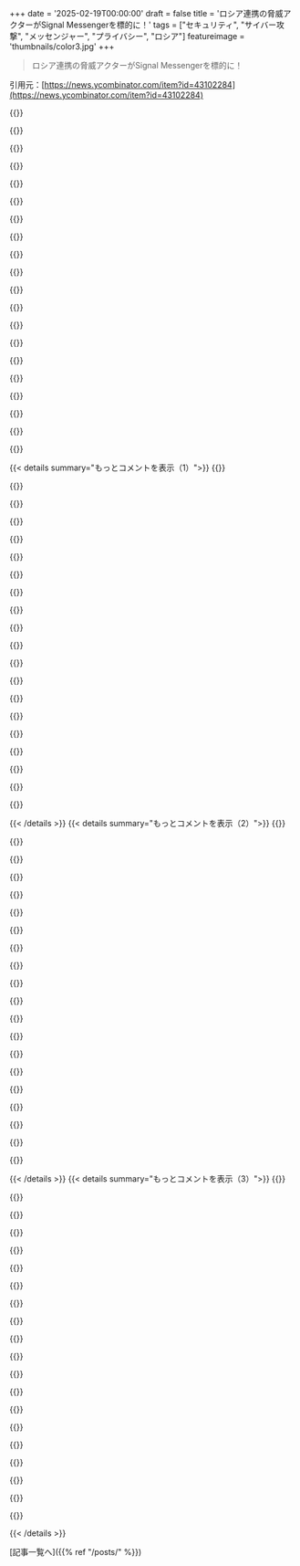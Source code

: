 +++
date = '2025-02-19T00:00:00'
draft = false
title = 'ロシア連携の脅威アクターがSignal Messengerを標的に！'
tags = ["セキュリティ", "サイバー攻撃", "メッセンジャー", "プライバシー", "ロシア"]
featureimage = 'thumbnails/color3.jpg'
+++

> ロシア連携の脅威アクターがSignal Messengerを標的に！

引用元：[https://news.ycombinator.com/item?id=43102284](https://news.ycombinator.com/item?id=43102284)

{{<matomeQuote body="Signalや他のアプリでリンクデバイスのワークフローがリスク高めだってのは前から言われてるね。去年も言及したし、TelegramがSignalを批判した時もその話が出た（https://news.ycombinator.com/context?id=40303736）。Linked devicesの実装はずっと問題だったよ。具体的には、Signalがこの攻撃を軽視してるってことも気になる。>「2020年10月20日にSignalに調査結果を伝え、2020年10月28日に回答を得ました。彼らは長期秘密の侵害を敵対的モデルとして扱わないと述べています」" userName="vetrom" createdAt="2025-02-19T18:48:10" color="#38d3d3">}}

{{<matomeQuote body="もし私の理解が正しければ、この攻撃は攻撃者がユーザーのデバイスにしか保存されてないプライベートキー（IK）やパスワードを持っていることを前提にしている。だから、この攻撃を実行するには被害者のデバイスにハードウェアアクセスが必要になる。そうなると、もう負けだよね。間違ってたら訂正してほしいけど、あまり危険に思えないな。物理的なハードウェアのセキュリティとフィッシング攻撃に気をつけるのがいつも重要だよ。" userName="diputsmonro" createdAt="2025-02-19T19:54:51" color="">}}

{{<matomeQuote body="いいえ、その攻撃はデバイスをリンクして承認した後、理由があってそのデバイスのリンクを解除したくなった時、その解除したデバイスがメッセージやアカウントの復号にアクセスできるかどうかを完全には確立できないってことを意味してる。それで、悪いデバイスにリンクした後の唯一の対策は、アカウント全体を消去することだけになるよね。安全番号やキーを回転させることで十分かもしれないけど、あまり確信が持てない。" userName="vetrom" createdAt="2025-02-19T20:52:14" color="">}}

{{<matomeQuote body="その攻撃の内容はそうじゃないよ、彼らは君のプライベートキーにアクセスできるから、君の電話がなくてもリンクプロトコルを完了し、許可された数までデバイスを追加できるようになる。悪いデバイスを追加したら、その瞬間からもうアウトだよ、チャット履歴を同期しない限りはね。ユーザーのデバイスの数は常に確認できるし、各デバイスに対して新しい暗号化バージョンを生成する。UIが正しくデバイスを表示しないのは問題だけど、今はそうではないと思うよ。" userName="inor0gu" createdAt="2025-02-19T21:07:48" color="#ff5733">}}

{{<matomeQuote body="それは本当にヤバいね。" userName="UltraSane" createdAt="2025-02-19T22:07:38" color="">}}

{{<matomeQuote body="過去にリンクされていたデバイスがあればそれだけで済む感じだね。リンク解除のセキュリティ要件は思っているほど強くないし、QRコードのスキャンでデバイスリンクができるフィッシング攻撃があるのは、本当にヤバイよ、ユーザーがあまりアクションを取らなくても済むから。" userName="vlovich123" createdAt="2025-02-19T21:04:55" color="">}}

{{<matomeQuote body="君のスマホ（主デバイス）とリンクされたデバイスは、IKを共有しているから、それがアカウントの”信頼の根源”になる。そこから新しいデバイスキーを生成して更新するんだ。これらのキーはAndroidのKeystoreにバックアップされてて、Windows/Linuxでも同様のシステムがあると思う。MacOS/iOSでも同じかはわからないけど、単純にラップトップにアクセスするだけじゃないから、少なくともルート権限が必要だよ。フィッシングは常に難しいし、残念ながら対抗はほぼ不可能かも。" userName="inor0gu" createdAt="2025-02-19T21:16:53" color="#ff5733">}}

{{<matomeQuote body="ポイントは、ユーザーとして信頼の取り消しが今後の保護を期待されるべきなのに、それができてない点だね。例えば、サーバーが新しいメッセージを転送してはいけないのに。そのデザインはSignalが選んだもので、明らかに危険な決定だよ。IKをなんらかの方法で入手した後、ユーザーが知らないうちにアカウントを実質的に乗っ取ることができるから。こういう意外な設計選択は、Signalがこれを脅威モデルとしてカウントしてないことを示唆してて、潜在的な欠陥があると思う。" userName="vlovich123" createdAt="2025-02-20T06:10:49" color="#ff33a1">}}

{{<matomeQuote body="信頼の取り消しは常に厄介な問題だから、TLS証明書を見れば虫の数もわかる。Signalサーバーがメッセージをデバイスに転送することはないし、誰かが持っているデバイスのリストは必ず確認する必要があって、各デバイスはIKで署名されたユニークなキーを生成するから、透明なデバイスが存在するわけじゃない。もちろん、サーバーが正直で一貫していることを保証する必要があるけど、それは既に進行中の作業だよ。問題はプロトコルデザインではなく、(1)失敗シナリオの検出方法、(2)悪いことが起こったときに適切に警告する方法、(3)ユーザーに十分な情報を提供する方法だと思う。" userName="inor0gu" createdAt="2025-02-20T08:16:29" color="#ff5733">}}

{{<matomeQuote body="デバイスが未来のメッセージにアクセスできないように暗号的に設計する方法があると思う。Signalの設計には既知の弱点があって、過去にそれを無視しているから心配だ。" userName="vlovich123" createdAt="2025-02-20T03:38:51" color="">}}

{{<matomeQuote body="今は”このChromeブラウザの拡張機能をインストールするだけ”で済む時代だよね。変な広告や拡張、ツールバーがあればHITできるし、位置情報や検索履歴とか全部取られちゃう。" userName="reactordev" createdAt="2025-02-19T20:55:22" color="">}}

{{<matomeQuote body="どんなアプリでもインストールしたら攻撃対象になる。MITM攻撃ができるし、データも読まれちゃう。これはクラシックなフィッシングだよ。" userName="reactordev" createdAt="2025-02-19T22:56:44" color="#38d3d3">}}

{{<matomeQuote body="その論文の攻撃はユーザーの長期秘密鍵が侵害されるのを前提にしてる。実際には(root権限を得るか)最近のチャットバックアップを妥協しない限りできないんだ。今回のGoogleの発見はフィッシングと同じで深刻じゃない。" userName="inor0gu" createdAt="2025-02-19T20:58:47" color="">}}

{{<matomeQuote body="リンクされたデバイス機能を使わなければ、この脅威は影響しないのかな？" userName="tomrod" createdAt="2025-02-19T23:07:46" color="">}}

{{<matomeQuote body="もしプライベートキーにアクセスされてたら、もう詰んでるよ。攻撃がリンクデバイス追加とかなら、安全だけど、”Signalのアップデートをここで”みたいな攻撃でもいける。" userName="inor0gu" createdAt="2025-02-19T23:34:57" color="#ff33a1">}}

{{<matomeQuote body="最近気づいたのは、”E2E暗号化”はユーザーがちゃんと作ったクライアントが必要だってこと。トラッカーを入れられたら、プロトコルの意義が消えちゃう。" userName="parhamn" createdAt="2025-02-19T21:54:04" color="">}}

{{<matomeQuote body="全てをコントロールできない限り、何かに信頼を置くことになるよね。信頼を消すのは難しいし、それを隠すのも無理。だから、悪意のある行為を証明できる仕組みが重要だと思う。" userName="inor0gu" createdAt="2025-02-19T22:05:35" color="">}}

{{<matomeQuote body="なんかその目標全部無意味になっちゃう感じ。ある種の情報機関が最も秘密主義な組織にまで入り込んでるのに、Signalの供給網が無敵だと思う理由が分からない。逆だと思うよ。" userName="parhamn" createdAt="2025-02-19T22:15:03" color="">}}

{{<matomeQuote body="彼らが狂ってるとは思わないな。セキュリティメカニズム設計には役立つし。ただ、ユーザーにはほとんど関係ないノイズだよ。テクノロジーを魔法みたいに扱っちゃうから、誰もエレベーターに乗りたがらなくなる。" userName="inor0gu" createdAt="2025-02-19T22:27:34" color="#ff5733">}}

{{<matomeQuote body="それにしてももっとひどいかも。エレベーターのケーブル質を原子レベルでシミュレーションしてるのに、エレベーターの床がないみたいな感じ。" userName="parhamn" createdAt="2025-02-20T03:06:39" color="">}}

{{< details summary="もっとコメントを表示（1）">}}
{{<matomeQuote body="脅威モデルによってはまだ役立つかも。国家がバックドアを持ってたら、その機能を使い果たす？全体主義国家の反体制分子なら、全部かけてくるだろうし。" userName="542354234235" createdAt="2025-02-20T17:24:05" color="#ff5c5c">}}

{{<matomeQuote body="セキュリティは理論的で、実際のリスク議論が後回しになってる感じ。複雑すぎるシステムは、ユーザーが自分のメッセージを読めなくなることもあって、結局「より安全じゃない」システムを使う羽目に。" userName="BrenBarn" createdAt="2025-02-20T07:28:34" color="#ff33a1">}}

{{<matomeQuote body="ざっと見で、E2EEシステムは鍵をプラットフォームが持つことで法律的に保証されたシステムにできるんじゃない？一択じゃないと思う。" userName="Cyphase" createdAt="2025-02-20T07:40:30" color="">}}

{{<matomeQuote body="鍵をプラットフォームが持つことで、彼らがメッセージを読むと法律的に罰せられるのをどう保証できるの？" userName="BrenBarn" createdAt="2025-02-20T10:36:57" color="">}}

{{<matomeQuote body="時々、全部が無意味に思える。Proper secureなものをiOSやGoogle Play Servicesの上に作るのは無駄じゃない？本当にセキュリティを気にする人はiPhone以外のものを使うだろうし。" userName="lmm" createdAt="2025-02-20T01:15:20" color="">}}

{{<matomeQuote body="アタステーションってやつだね。信頼できるルートから確認できる署名のこと。Androidなら、もしロックブートローダーとGoogleのOSが動いてれば、サードパーティに確認できるよ。" userName="redleader55" createdAt="2025-02-19T23:41:08" color="">}}

{{<matomeQuote body="そのコメントは、テレコミュニケーションの状態を忘れてる気がする。10年ほど前は、何も暗号化されてなかったし、公共Wi-Fiで何かをするのはロシアンルーレットみたいだった。" userName="MediumOwl" createdAt="2025-02-20T13:29:07" color="#38d3d3">}}

{{<matomeQuote body="’E2E encryption’は実際にはエンドユーザーがビルドして検証する必要があるよね。多くの人にはそれが不可能だってことは同意すると思う。幸い、再現可能ビルドが実用的な形でこれを回避できるかも。" userName="solarkraft" createdAt="2025-02-20T08:49:22" color="">}}

{{<matomeQuote body="こういう話を聞くとちょっと悲観的になるけど、Tinfoil Chatみたいなものが現れるとまた興味が戻ってくる。まだ理論的な話だけど、ちょっとしたハードウェアがあればかなりの安心感を得られると思う。" userName="edgineer" createdAt="2025-02-20T06:19:27" color="">}}

{{<matomeQuote body="’E2E encryption’はクライアントがユーザーによってビルドされる必要があると言えるけど、OSが画面録画やキーロガーで侵害されることも考えると、完全にユーザーがクライアント、OS、ハードウェアをビルドする必要があるよね。でも、それを送信する相手も侵害されているかもしれないし。コミュニケーションするにはどこかに信頼を置かなきゃいけない。" userName="aembleton" createdAt="2025-02-20T09:11:32" color="#ff5c5c">}}

{{<matomeQuote body="主に内部脅威から守るためのもので、E2Eがあると1人のSignal社員が全員のチャットテキストを取得するのが難しくなる。政府のようなリソースのある相手を想定するなら、信頼できるビルド環境で通信ソフトを作るべきだけど、ハードウェアも信頼しなきゃいけない。要するに、E2Eは一部の攻撃を防ぎ、一部を高コストにするけど、政府が敵なら結局キツいよね。" userName="SheinhardtWigCo" createdAt="2025-02-19T22:07:03" color="#785bff">}}

{{<matomeQuote body="’E2Eは一部の攻撃を防ぎ、一部を高コストにするけど、政府が狙ってきたら結局はダメだよね’という点が言いたかった。DCの人たちがSignalを使うときに政府から守られてると思い込んでいることがあるけど、選択バイアスが働いて逆効果かも。" userName="parhamn" createdAt="2025-02-19T22:09:38" color="#785bff">}}

{{<matomeQuote body="記事には明記されていないけど、攻撃の第一歩は亡くなった兵士のスマートフォンを奪うことだよ。" userName="untech" createdAt="2025-02-19T17:54:37" color="">}}

{{<matomeQuote body="記事によると、脅威者が人々を騙して敵対的なデバイスをSignalにリンクさせようとしているみたい。＞”脅威者は、スキャンされると被害者のアカウントを攻撃者が制御するSignalインスタンスにリンクさせる悪意のあるQRコードを作成している。”" userName="forkerenok" createdAt="2025-02-19T19:26:04" color="">}}

{{<matomeQuote body="古いメッセージを同期する新機能が、攻撃ベクターを悪化させる可能性があるっぽい。悪意のあるURLがこの機能をリクエストに含めることができるのか疑問。" userName="Austiiiiii" createdAt="2025-02-19T21:41:13" color="">}}

{{<matomeQuote body="普通の場合、二次デバイスがその権限を持つことはないはずだから、多分大丈夫だと思う。デフォルトでその設定がオンになってたら心配かも。" userName="inor0gu" createdAt="2025-02-19T21:50:31" color="">}}

{{<matomeQuote body="これは深刻なことなの？スマートフォンが兵士の標準装備になってることへの疑問も生まれるけど、強力な通信プラットフォームを与えることはいいことだよね。そのリスクに対するセキュリティがどうなるかが問題で、ロシアの情報機関が効果的に利用できないレベルまで行けるかが焦点になるんじゃないかな。" userName="mmooss" createdAt="2025-02-19T18:52:22" color="">}}

{{<matomeQuote body="アップロードされた自撮りが問題になることが多かった気がする。例えば、https://www.rferl.org/a/trench-selfies-tracking-russia-milit..." userName="hnlmorg" createdAt="2025-02-19T19:16:29" color="">}}

{{<matomeQuote body="スマホは安全じゃないけど、一般的な無線よりは安全だよね。ミリスペックの暗号化通信は通常の戦争では標準じゃないけど、今の戦争はスマホを使ったり、DiscordやSignal、地図アプリを使ったりしてるんだ。" userName="newsclues" createdAt="2025-02-19T19:03:17" color="">}}

{{<matomeQuote body="＞暗号化されたミリスペックの通信が現代の戦争での標準じゃないって。実際、準備が整った現代軍では標準だよ。暗号化デジタルラジオは一般市民でも簡単に手に入る技術だから。ウクライナは2014年の戦争開始以降すぐに暗号化されたモトローラのラジオを導入し始めて、今じゃ彼らの軍隊全体で標準装備。ロシアは良い解決策を持たず、草の根の趣味のようなものから始まった。スマホは通信だけじゃなく、砲撃の計算に使えるコンピュータとしても便利だから、現場ではアプリが多く使われてるよ。" userName="int_19h" createdAt="2025-02-20T22:14:43" color="#785bff">}}


{{< /details >}}
{{< details summary="もっとコメントを表示（2）">}}
{{<matomeQuote body="ウクライナ侵攻の最初の頃は、ロシアの車両の暗号化されていない無線通話をオンラインで生中継で聞けた。" userName="datameta" createdAt="2025-02-19T23:26:35" color="">}}

{{<matomeQuote body="ロシア兵は前線にスマホを持ち込めないらしいけど、ウクライナ兵は作戦に必須のアプリがあるから持ってることが多い。これがウクライナの戦闘映像が多く公開される理由かも、寄付のインセンティブをつけてるところもあるし。" userName="dmix" createdAt="2025-02-19T20:04:06" color="#785bff">}}

{{<matomeQuote body="戦争の初期にはロシアの装甲列車がGoogle Mapsでの交通量としてはっきり映っていた。重い交通量の中で目立ってたよ。https://www.theverge.com/2022/2/28/22954426/google-disables-..." userName="merely-unlikely" createdAt="2025-02-19T22:42:57" color="">}}

{{<matomeQuote body="どこで戦闘が行われているのか、そしてそのエリアの通信網を誰が運営しているのかが重要だね。自分たちが制御するネットワークで軍事通信を行いたい。" userName="newsclues" createdAt="2025-02-19T20:33:45" color="">}}

{{<matomeQuote body="＞ウクライナの戦闘映像がロシアより多い理由は、ロシアの肉壁戦術にも関係してると思う。自殺的なミッションで武器も持たず、松葉杖の兵士までいるような状況で、彼らが携帯電話を持って記録する気にはなれないんじゃないかな。" userName="motorest" createdAt="2025-02-19T21:06:04" color="">}}

{{<matomeQuote body="この肉壁のミームはもう止めるべきだ。ウクライナが松葉杖の男に倒されてるとしたら、それはNATOによって武装・訓練された軍の実情を物語ってる。" userName="MaxPock" createdAt="2025-02-20T10:55:15" color="">}}

{{<matomeQuote body="＞この肉壁のミームは止めるべきだって？でも多くの映像がある中で肉壁戦術の証拠が4Kで映ってるのに、君は何を言ってるの？それに、ウクライナがロシアの領土を侵略して占領してる現状は「敗北」の定義なのか？" userName="motorest" createdAt="2025-02-20T16:36:16" color="#45d325">}}

{{<matomeQuote body="NATOの訓練がこの戦争にどこまで役に立つかは疑問だね。確かにトレンドにはなってるけど。" userName="mikrotikker" createdAt="2025-02-20T11:53:17" color="">}}

{{<matomeQuote body="多くの映像はgoproとかのカメラで撮影されてると思う。ウクライナとロシアの戦闘映像はそれぞれの軍が確認した上で公開してるんじゃないかな。公開のタイミングや内容は違うけど。" userName="gpderetta" createdAt="2025-02-19T20:43:32" color="">}}

{{<matomeQuote body="兵士の無線は既に危険な通信手段だよ。無線を使えば砲撃を呼んだりできるし、スマホを特に守る必要はないと思う。基本的な対策だけで十分だ。" userName="XorNot" createdAt="2025-02-20T05:36:54" color="">}}

{{<matomeQuote body="ロシア軍は違う意見かもしれないね。先のコメントも見てみて。" userName="codethief" createdAt="2025-02-20T08:56:29" color="">}}

{{<matomeQuote body="それは人々がオンラインで自撮りを投稿することで位置情報を流出させることを指してるんだ。それはセキュリティの問題というよりはプロセスの問題だよ。" userName="XorNot" createdAt="2025-02-20T10:47:22" color="">}}

{{<matomeQuote body="スマホはデータを保存するけど、無線は（無線の種類にもよるが）保存しない。ロシア軍は通常のセキュリティを回避するためのツールを持ってる可能性が高いよ。" userName="mmooss" createdAt="2025-02-20T22:57:10" color="">}}

{{<matomeQuote body="明らかに、メモを受け取らなかった人がいるね。" userName="danesparza" createdAt="2025-02-19T19:33:26" color="">}}

{{<matomeQuote body="QRコードで一気にデバイスがリンクされるってこと？それは穴があると思う。手動で確認すべきだし、別のデバイスに誤ってリンクしないようにすべきだよ。" userName="BrenBarn" createdAt="2025-02-19T21:00:46" color="#38d3d3">}}

{{<matomeQuote body="＞手動で確認すべきだし、別のデバイスに誤ってリンクしないようにすべきだよ。これって、Signalは非技術系のユーザーを想定してるから、QRコードとかリンクをあまり理解してない人も多い。そのため、直感的に何かクリックしちゃうことが多いんだ。確認があると思う？Signalのドキュメントでわかるかも。" userName="mmooss" createdAt="2025-02-19T21:03:54" color="#785bff">}}

{{<matomeQuote body="まあ，Signalのドキュメント見れば何か載ってるかもね。返信した相手じゃないけど，いろいろ調べてみたけどSignalに関係ない結果ばっか出てきたよ。＞”Signalは技術に詳しくない人向けに作られてる”って言っても，QRコードをスキャンしたら危険だって警告メッセージが出てくるのはいいと思う。結局，デバイスのリンクを簡単にさせる作りにしてるのに，バックアップの機能はなかなか実装したがらないのがイライラするってことだよ。QRコードをスキャンしただけでなんでリンクのダイアログを出すの？おかしいよね。" userName="KennyBlanken" createdAt="2025-02-19T23:30:02" color="#785bff">}}

{{<matomeQuote body="実験的にSignalアカウントにデバイスをリンクしてみたんだけど，QRコードスキャンしたら出てきたダイアログが＞”このデバイスをリンクしますか？このデバイスはグループや連絡先を見られ，あなたの名前でメッセージを送ることができます。［キャンセル］［リンクする］”って内容だったよ。Google LensでQRコードをスキャンしたら，sgnl://linkdevice...のURLが表示されたけど，Signalは起動しなかったよ。何だかな。" userName="cuu508" createdAt="2025-02-20T07:06:22" color="#38d3d3">}}

{{<matomeQuote body="リンクの確認がないと思ってる理由は，記事に＞”脅威アクターが作成した悪意のあるQRコードをスキャンすると、犠牲者のアカウントがアクターがコントロールするSignalインスタンスにリンクされる”って書いてあったから，スキャンだけでリンクされるんじゃないかって。そうじゃないかもしれないけど，ちょっと言葉が誤解を招くなと思った。" userName="BrenBarn" createdAt="2025-02-20T07:29:17" color="">}}

{{<matomeQuote body="公正を期すために言うと，あなたが興味を持ってることを詳しく書いてないだけだと思うよ。他のことを詳しく説明するわけにはいかないし，RFCでもないからね。" userName="mmooss" createdAt="2025-02-20T22:55:07" color="">}}


{{< /details >}}
{{< details summary="もっとコメントを表示（3）">}}
{{<matomeQuote body="関連リンクだよ：<br>https://www.wired.com/story/russia-signal-qr-code-phishing-a...<br>(https://web.archive.org/web/20250219110740/https://www.wired...<br>, <br>https://archive.ph/MbR9e<br>)<br>(via<br>https://news.ycombinator.com/item?id=43103692<br>だけど，あそこにはコメントないね。" userName="dang" createdAt="2025-02-19T17:24:54" color="">}}

{{<matomeQuote body="良いニュースはターゲットは理由があって狙われてるってことだ。それだけSignalは効果的ってことだよ。" userName="1970-01-01" createdAt="2025-02-19T19:17:14" color="#ff5733">}}

{{<matomeQuote body="Signalのことが危険って言う意見が多いけど，そう言ってる連中はどれもSignalよりオープンソースなところが少ないと思う。Signalはウェブスケールの会社になろうとしてて，人権を守ろうとしてる。個人の尊厳は大事だよ。簡単な話じゃない。" userName="josh2600" createdAt="2025-02-19T20:49:13" color="#38d3d3">}}

{{<matomeQuote body="＞”Signalが危険だと言ってる声が多い”って言ってるけど，誰に危険にされてるの？ロシア？アメリカの情報機関？とても混乱してる。Signal Foundationのウェブサイトでも見てみたけど，理事の一人が＞”MaherはCouncil on Foreign Relationsのメンバーで，World Economic ForumのYoung Global Leaderでもある”とか書いてあった。こういう人たちって知ってる世界の一員みたいに思える。なんで彼らがSignalの理事会にいるんだろう？やっぱり簡単な話じゃないね。" userName="sunshine-o" createdAt="2025-02-20T00:02:22" color="">}}

{{<matomeQuote body="Telegramについては特に悪いところが多いよ。カスタムプロトコルでカスタム暗号を使ってて，デフォルトではE2EEがないし，サーバー上にすべてを平文で保存してるからね。" userName="SXX" createdAt="2025-02-20T05:46:06" color="">}}

{{<matomeQuote body="ディスインフォメーションの環境は難しいし，Signalみたいに価値のあるものについては特にね。もしSignalが安全なら，プライバシー重視な攻撃者はSignalが危険だと思わせたいし，逆にもし安全じゃなければ安全だと思わせたいんだ。だから，ディスインフォメーションの源は無視するに限るよ，特にSNSのランダムな人たち（HN含めて）。それが社会の中心になってるから無理だけど、自分を除外するのが大事だよ。そして，信頼できる声だけに制限すること。" userName="mmooss" createdAt="2025-02-19T21:07:36" color="#785bff">}}

{{<matomeQuote body="国が関与してるレベルの攻撃者は目的の達成手段を増やそうとするよね。もしサービスを侵害したら、そのサービスを人気にすることが自分にとって得だと思うだろうし、もしできないなら、もっと別の方法を考えるよ。もしかしたら、Signalを壊さずにフィッシングや脅しの手法で目的を達成できるかもしれないね。" userName="inor0gu" createdAt="2025-02-19T21:24:36" color="#ff5733">}}

{{<matomeQuote body="その言葉を真顔で使う人がまだいるとは思わなかった。”MongoDBはウェブスケールだよ、電源入れればすぐにスケールするさ。”" userName="moffkalast" createdAt="2025-02-19T22:09:29" color="">}}

{{<matomeQuote body="同じような概念を説明しようとするときに、あの汚れた言葉を使わずに説明するのがたまに苦労するんだよね。" userName="20after4" createdAt="2025-02-20T05:07:38" color="">}}

{{<matomeQuote body="設定メニューで予期しないリンクデバイスをチェックできるよ。" userName="anotherhue" createdAt="2025-02-19T17:20:29" color="">}}

{{<matomeQuote body="Signalが常にリンクデバイスをUIに表示するべきなんじゃないかな。例えば「あなたのアクティブなリンクデバイスが3つあります」みたいな小さいアイコンを表示するのっていいと思う。" userName="jzb" createdAt="2025-02-19T20:09:53" color="">}}

{{<matomeQuote body="情報過多って問題があるかも。99％の時間は役に立たない情報だけど、たまに役立つかもしれない。でも、情報を理解しているユーザーにとっては、危険度はずっと少ないよね。脅威は、関わっている相手が侵害されることだし。<br>EDIT: 分析に基づいたアプローチの方が役立ちそうで、例えば、GeoIPが他のデバイスから遠く離れている場合に確認ポップアップを表示するのがいいかも。" userName="XorNot" createdAt="2025-02-19T21:40:34" color="#45d325">}}

{{<matomeQuote body="通知疲れにつながるかもね。新しいデバイスが追加されたときに大きなスナックバーを表示するだけで十分だと思うよ。特にアプリが、その操作がトリガーになってないことを検出できたらね。キー透明性が導入されれば、悪いデバイスが残ることはなくなるだろうけど、フィッシングの問題は残るだろうね。" userName="inor0gu" createdAt="2025-02-19T21:42:13" color="">}}

{{<matomeQuote body="「通知疲れにつながるかも」ってのは多分そうだね。" userName="jzb" createdAt="2025-02-20T16:21:02" color="">}}

{{<matomeQuote body="これはUIデザイン言語のことだよ：<br>https://developer.android.com/reference/com/google/android/m..." userName="saagarjha" createdAt="2025-02-19T22:40:02" color="">}}

{{<matomeQuote body="＞最新で最低なマーケティング用語だね<br>Android 6からあったものだよね。ユーザーが消すのに操作不要な情報バナーだよ。" userName="inor0gu" createdAt="2025-02-19T22:40:00" color="">}}

{{<matomeQuote body="Snackbarって新しい言葉じゃないよ。Material Designの初期からのもので、トーストよりインタラクティブな使用ができるんだ。" userName="dragonwriter" createdAt="2025-02-19T22:45:46" color="">}}

{{<matomeQuote body="画面の下の方に表示されるアプリ内通知だね。基本的には暗い灰色か黒の背景にテキストがあるだけだよ。" userName="SpaghettiCthulu" createdAt="2025-02-19T22:41:35" color="">}}

{{<matomeQuote body="＞最低なマーケティング用語<br>それを理解できないと言うのか？" userName="alashow" createdAt="2025-02-20T03:57:44" color="">}}

{{<matomeQuote body="いくつかのドメインが提供されたけど、全部は取得されてないね。たとえば、signal-protect[.]hostは空いてて、kropyva[.]siteも可用。signal-confirm[.]siteはウクライナで登録されてる。ロシアで登録されてるものもあるよ。戦争中の国は信用しない方がいいよ。" userName="andreygrehov" createdAt="2025-02-19T19:47:08" color="#ff5c5c">}}


{{< /details >}}


[記事一覧へ]({{% ref "/posts/" %}})
